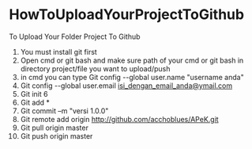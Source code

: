 # HowToUploadYourProjectToGithub
To Upload Your Folder Project To Github

1.  You must install git first
2.  Open cmd or git bash and make sure path of your cmd or git bash in directory project/file you want to upload/push
3.  in cmd you can type Git config --global user.name "username anda" 
4.  Git config --global user.email isi_dengan_email_anda@ymail.com 
5.  Git init 6
6.  Git add * 
7.  Git commit –m "versi 1.0.0" 
8.  Git remote add origin http://github.com/acchoblues/APeK.git 
9.  Git pull origin master 
10. Git push origin master 
